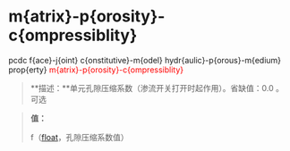 # m{atrix}-p{orosity}-c{ompressiblity}
pcdc f{ace}-j{oint} c{onstitutive}-m{odel} hydr{aulic}-p{orous}-m{edium} prop{erty} <span style='color: red;'>m{atrix}-p{orosity}-c{ompressiblity}</span>
> **描述：**单元孔隙压缩系数（渗流开关打开时起作用）。省缺值：0.0
。可选

> 
> **值：**
> 
> f（[float](数据类型/float/)，孔隙压缩系数值）

